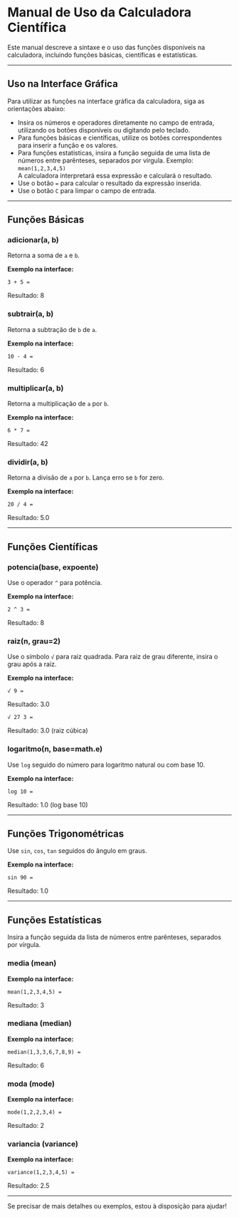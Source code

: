 # Manual de Uso da Calculadora Científica

Este manual descreve a sintaxe e o uso das funções disponíveis na calculadora, incluindo funções básicas, científicas e estatísticas.

---

## Uso na Interface Gráfica

Para utilizar as funções na interface gráfica da calculadora, siga as orientações abaixo:

- Insira os números e operadores diretamente no campo de entrada, utilizando os botões disponíveis ou digitando pelo teclado.
- Para funções básicas e científicas, utilize os botões correspondentes para inserir a função e os valores.
- Para funções estatísticas, insira a função seguida de uma lista de números entre parênteses, separados por vírgula. Exemplo:  
  `mean(1,2,3,4,5)`  
  A calculadora interpretará essa expressão e calculará o resultado.
- Use o botão `=` para calcular o resultado da expressão inserida.
- Use o botão `C` para limpar o campo de entrada.

---

## Funções Básicas

### adicionar(a, b)
Retorna a soma de `a` e `b`.

**Exemplo na interface:**
```
3 + 5 =
```
Resultado: 8

### subtrair(a, b)
Retorna a subtração de `b` de `a`.

**Exemplo na interface:**
```
10 - 4 =
```
Resultado: 6

### multiplicar(a, b)
Retorna a multiplicação de `a` por `b`.

**Exemplo na interface:**
```
6 * 7 =
```
Resultado: 42

### dividir(a, b)
Retorna a divisão de `a` por `b`. Lança erro se `b` for zero.

**Exemplo na interface:**
```
20 / 4 =
```
Resultado: 5.0

---

## Funções Científicas

### potencia(base, expoente)
Use o operador `^` para potência.

**Exemplo na interface:**
```
2 ^ 3 =
```
Resultado: 8

### raiz(n, grau=2)
Use o símbolo `√` para raiz quadrada. Para raiz de grau diferente, insira o grau após a raiz.

**Exemplo na interface:**
```
√ 9 =
```
Resultado: 3.0

```
√ 27 3 =
```
Resultado: 3.0 (raiz cúbica)

### logaritmo(n, base=math.e)
Use `log` seguido do número para logaritmo natural ou com base 10.

**Exemplo na interface:**
```
log 10 =
```
Resultado: 1.0 (log base 10)

---

## Funções Trigonométricas

Use `sin`, `cos`, `tan` seguidos do ângulo em graus.

**Exemplo na interface:**
```
sin 90 =
```
Resultado: 1.0

---

## Funções Estatísticas

Insira a função seguida da lista de números entre parênteses, separados por vírgula.

### media (mean)

**Exemplo na interface:**
```
mean(1,2,3,4,5) =
```
Resultado: 3

### mediana (median)

**Exemplo na interface:**
```
median(1,3,3,6,7,8,9) =
```
Resultado: 6

### moda (mode)

**Exemplo na interface:**
```
mode(1,2,2,3,4) =
```
Resultado: 2

### variancia (variance)

**Exemplo na interface:**
```
variance(1,2,3,4,5) =
```
Resultado: 2.5

---

Se precisar de mais detalhes ou exemplos, estou à disposição para ajudar!
